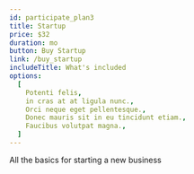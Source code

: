 ```yaml
---
id: participate_plan3
title: Startup
price: $32
duration: mo
button: Buy Startup
link: /buy_startup
includeTitle: What's included
options:
  [
    Potenti felis,
    in cras at at ligula nunc.,
    Orci neque eget pellentesque.,
    Donec mauris sit in eu tincidunt etiam.,
    Faucibus volutpat magna.,
  ]
---
```


All the basics for starting a new business
